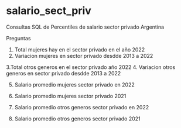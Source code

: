 # salario_sect_priv
Consultas SQL de Percentiles de salario sector privado Argentina


Preguntas
1. Total mujeres hay en el sector privado en el año 2022
2. Variacion mujeres en sector privado desdde 2013 a 2022

3.Total otros generos en el sector privado año 2022
4. Variacion otros generos en sector privado desdde 2013 a 2022

5. Salario promedio mujeres sector privado en 2022
6. Salario promedio mujeres sector privado 2021

7. Salario promedio otros generos sector privado en 2022
8. Salario promedio otros generos sector privado 2021
